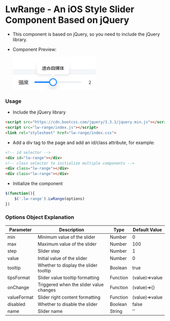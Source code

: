 # LwRange - An iOS Style Slider Component Based on jQuery
- This component is based on jQuery, so you need to include the jQuery library.
- Component Preview:

    ![alt text](image.png)

### Usage
- Include the jQuery library
```html
<script src="https://cdn.bootcss.com/jquery/3.3.1/jquery.min.js"></script>
<script src="lw-range/index.js"></script>
<link rel="stylesheet" href="lw-range/index.css">
```
- Add a div tag to the page and add an id/class attribute, for example:
```html
<!-- id selector -->
<div id="lw-range"></div>
<!-- class selector to initialize multiple components -->
<div class="lw-range"></div> 
<div class="lw-range"></div>
```

- Initialize the component
```js
$(function(){
    $('.lw-range').LwRange(options)
})
```

### Options Object Explanation

| Parameter | Description | Type | Default Value |
| --- | --- | --- | --- |
| min | Minimum value of the slider | Number | 0 |
| max | Maximum value of the slider | Number | 100 |
| step | Slider step | Number | 1 |
| value | Initial value of the slider | Number | 0 |
| tooltip | Whether to display the slider tooltip | Boolean | true |
|tipsFormat | Slider value tooltip formatting | Function | (value)=>value |
| onChange | Triggered when the slider value changes | Function | (value)=>{} |
| valueFormat | Slider right content formatting | Function | (value)=>value |
| disabled | Whether to disable the slider | Boolean | false |
| name | Slider name | String | '' |
